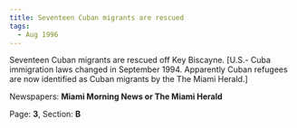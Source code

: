 ```yaml
---  
title: Seventeen Cuban migrants are rescued  
tags:  
  - Aug 1996  
---  
```

  
Seventeen Cuban migrants are rescued off Key Biscayne. [U.S.- Cuba immigration laws changed in September 1994. Apparently Cuban refugees are now identified as Cuban migrants by the The Miami Herald.]  
  
Newspapers: **Miami Morning News or The Miami Herald**  
  
Page: **3**, Section: **B** 
